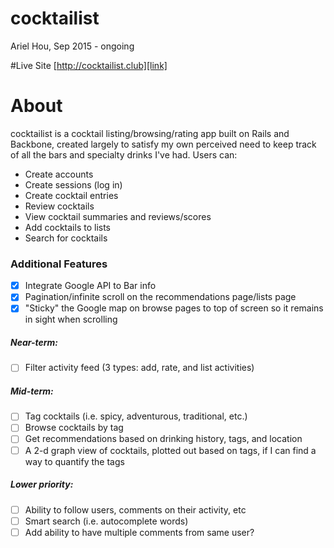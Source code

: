 # cocktailist
Ariel Hou, Sep 2015 - ongoing

#Live Site
[http://cocktailist.club][link]

[link]: http://cocktailist.club

# About
cocktailist is a cocktail listing/browsing/rating app built on Rails and Backbone,
created largely to satisfy my own perceived need to keep track of all the bars
and specialty drinks I've had. Users can:

- Create accounts
- Create sessions (log in)
- Create cocktail entries
- Review cocktails
- View cocktail summaries and reviews/scores
- Add cocktails to lists
- Search for cocktails

### Additional Features
- [x] Integrate Google API to Bar info
- [x] Pagination/infinite scroll on the recommendations page/lists page
- [x] "Sticky" the Google map on browse pages to top of screen so it remains in sight when scrolling

##### Near-term:
- [ ] Filter activity feed (3 types: add, rate, and list activities)

##### Mid-term:
- [ ] Tag cocktails (i.e. spicy, adventurous, traditional, etc.)
- [ ] Browse cocktails by tag
- [ ] Get recommendations based on drinking history, tags, and location
- [ ] A 2-d graph view of cocktails, plotted out based on tags, if I can find a way to quantify the tags

##### Lower priority:
- [ ] Ability to follow users, comments on their activity, etc
- [ ] Smart search (i.e. autocomplete words)
- [ ] Add ability to have multiple comments from same user?
